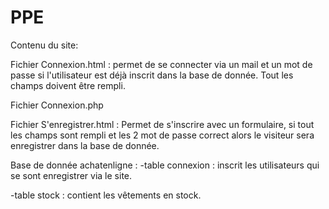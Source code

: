 # PPE

Contenu du site:

Fichier Connexion.html :
permet de se connecter via un mail et un mot de passe si l'utilisateur est déjà inscrit dans la base de donnée.
Tout les champs doivent être rempli.

Fichier Connexion.php

Fichier S'enregistrer.html :
Permet de s'inscrire avec un formulaire, si tout les champs sont rempli et les 2 mot de passe correct alors le visiteur sera enregistrer dans la base de donnée.

Base de donnée achatenligne :
-table connexion :
inscrit les utilisateurs qui se sont enregistrer via le site.

-table stock :
contient les vêtements en stock.
